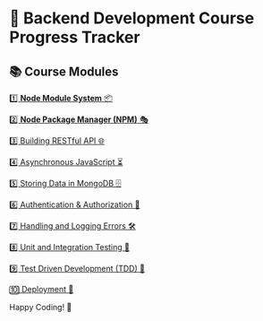 # 🚀 Backend Development Course Progress Tracker

## 📚 Course Modules

[ 1️⃣ **Node Module System** 📦](./02%20Node%20Module%20System/Readme.md)

[ 2️⃣ **Node Package Manager (NPM)** 🎭 ](./03%20Node%20Package%20Manager/Readme.md)

[ 3️⃣ Building RESTful API 🌐  ]()

[ 4️⃣ Asynchronous JavaScript ⏳  ]()

[ 5️⃣ Storing Data in MongoDB 🗄️ ]()

[ 6️⃣ Authentication & Authorization 🔐  ]()

[ 7️⃣ Handling and Logging Errors 🛠️  ]()

[ 8️⃣ Unit and Integration Testing 🧪  ]()

[ 9️⃣ Test Driven Development (TDD) 📜 ]()

[ 🔟 Deployment 🚀  ]()


Happy Coding! 🎉

